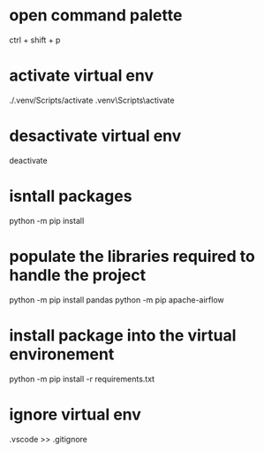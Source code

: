 # open command palette
ctrl + shift + p 
# activate virtual env
./.venv/Scripts/activate
.venv\Scripts\activate
# desactivate virtual env
deactivate
# isntall packages
python -m pip install <package-name>
# populate the libraries required to handle the project
python -m pip install pandas
python -m pip apache-airflow
# install package into the virtual environement
python -m pip install -r requirements.txt
# ignore virtual env
.vscode >> .gitignore
